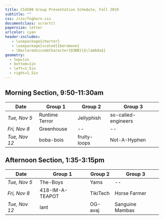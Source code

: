 ```yaml
---
title: CS4500 Group Presentation Schedule, Fall 2019
subtitle: ""
css: /css/foghorn.css
documentclass: scrartcl
papersize: letter
urlcolor: cyan
header-includes:
   - \usepackage{charter}
   - \usepackage[scaled]{beramono}
   - \DeclareUnicodeCharacter{03BB}{$\lambda$}
geometry:
  - top=1in
  - bottom=1in
  - left=1.5in
  - right=1.5in
---
```



## Morning Section, 9:50-11:30am

|    Date     |    Group 1     |   Group 2    |       Group 3       |
|-------------|----------------|--------------|---------------------|
| *Tue, Nov 5*  | Runtime Terror | Jellyphish   | so-called-engineers |
| *Fri, Nov 8*  | Greenhouse     |      --      |          --         | 
| *Tue, Nov 12* | boba-bois      | fruity-loops | Not-A-Hyphen        |


## Afternoon Section, 1:35-3:15pm

|    Date     |     Group 1     |   Group 2  |       Group 3       |
|-------------|-----------------|------------|---------------------|
| *Tue, Nov 5*  | The-Boys        | Yams       |          --         |
| *Fri, Nov 8*  | 418-IM-A-TEAPOT | TikiTech   | Horse Farmer        | 
| *Tue, Nov 12* | lant            | OG-avaj    | Sanguine Mambas     |


